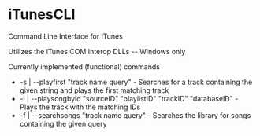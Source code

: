 # iTunesCLI
Command Line Interface for iTunes

Utilizes the iTunes COM Interop DLLs -- Windows only

Currently implemented (functional) commands
* -s | --playfirst "track name query" - Searches for a track containing the given string and plays the first matching track
* -i | --playsongbyid "sourceID" "playlistID" "trackID" "databaseID" - Plays the track with the matching IDs
* -f | --searchsongs "track name query" - Searches the library for songs containing the given query
